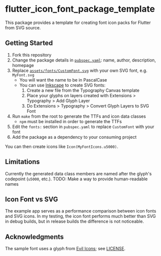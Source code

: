 # flutter_icon_font_package_template

This package provides a template for creating font icon packs for Flutter from
SVG source.

## Getting Started

1. Fork this repository
2. Change the package details in [`pubspec.yaml`](./pubspec.yaml): name, author,
   description, homepage
3. Replace [`assets/fonts/CustomFont.svg`](./assets/fonts/CustomFont.svg) with
   your own SVG font, e.g. `MyFont.svg`
   - You will want the name to be in PascalCase
   - You can use [Inkscape](https://inkscape.org/) to create SVG fonts:
     1. Create a new file from the Typography Canvas template
     2. Place your glyphs on layers created with Extensions > Typography > Add
        Glyph Layer
     3. Do Extensions > Typography > Convert Glyph Layers to SVG Font
4. Run `make` from the root to generate the TTFs and icon data classes
   - `npm` must be installed in order to generate the TTFs
5. Edit the `fonts:` section in `pubspec.yaml` to replace `CustomFont` with your
   font
6. Add the package as a dependency to your consuming project

You can then create icons like `Icon(MyFontIcons.u5000)`.

## Limitations

Currently the generated data class members are named after the glyph's codepoint
(`u5000`, etc.). TODO: Make a way to provide human-readable names

## Icon Font vs SVG

The example app serves as a performance comparison between icon fonts and SVG
icons. In my testing, the icon font performs much better than SVG in debug
builds, but in release builds the difference is not noticeable.

## Acknowledgments

The sample font uses a glyph from [Evil Icons](https://evil-icons.io/); see
[LICENSE](./LICENSE.txt).
